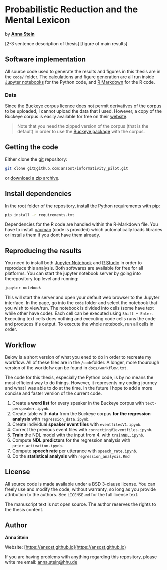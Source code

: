 # Probabilistic Reduction and the Mental Lexicon

by [**Anna Stein**](https://ansost.github.io) 

[2-3 sentence description of thesis]
[figure of main results]

## Software implementation
All source code used to generate the results and figures in this thesis are in the `code/` folder. 
The calculations and figure generation are all run inside [Jupyter notebooks](http://jupyter.org/) for the Python code, and [R Markdown](https://rmarkdown.rstudio.com/) for the R code. 

### Data
Since the Buckeye corpus licence does not permit derivatives of the corpus to be uploaded, I cannot upload the data that I used. 
However, a copy of the Buckeye corpus is easily available for free on their [website](https://buckeyecorpus.osu.edu/php/speech.php).
> Note that you need the zipped version of the corpus (that is the default) in order to use the [Buckeye package](https://github.com/scjs/buckeye) with the corpus.

## Getting the code

Either clone the [git](https://git-scm.com/) repository:
```sh
git clone git@github.com:ansost/informativity_pilot.git
```
or [download a zip archive](https://github.com/ansost/informativity_pilot/archive/refs/heads/main.zip).

## Install dependencies
In the root folder of the repository, install the Python requirements with pip:
```sh
pip install -r requirements.txt
```
Dependencies for the R code are handled within the R-Markdown file. You have to install [pacman](https://www.rdocumentation.org/packages/pacman/versions/0.5.1) (code is provided) which automatically loads libraries or installs them if you dont have them already. 

## Reproducing the results
You need to install both [Jupyter Notebook](https://jupyter.org/install) and [R Studio](https://posit.co/downloads/) in order to reproduce this analysis. Both softwares are available for free for all platforms. 
You can start the jupyter notebook server by going into therepository top level and running:
```sh
jupyter notebook
```
This will start the server and open your default web browser to the Jupyter interface. In the page, go into the `code` folder and select the notebook that you wish to view/run. The notebook is divided into cells (some have text while other have code). Each cell can be executed using `Shift + Enter`. Executing text cells does nothing and executing code cells runs the code and produces it's output. To execute the whole notebook, run all cells in order.

## Workflow

Below is a short version of what you ened to do in order to recreate my workflow. All of these files are in the `/code`folder. A longer, more thourough version of the worklofw can be found in `docs/workflow.txt`. 

The code for this thesis, especially the Python code, is by no means the most efficient way to do things. However, it represents my coding journey and what I was able to do at the time. In the future I hope to add a more concise and faster version of the current code. 

1. Create a **word list** for every speaker in the Buckeye corpus with `text-perspeaker.ipynb`.
2. Create table with **data** from the Buckeye corpus **for the regression analysis** with `regression_data.ipynb`.
3. Create individual **speaker event files** with `eventfilesV1.ipynb`.
4. Correct the previous event files with `correctingV1eventfiles.ipynb`.
5. **Train** the NDL model with the input from 4. with `trainNDL.ipynb`.
6. Compute **NDL predictors** for the regression analysis with `prior_activation.ipynb`.
7. Compute **speech rate** per utterance with `speech_rate.ipynb`.
8. Do the **statistical analysis** with `regression_analysis.Rmd`

## License

All source code is made available under a BSD 3-clause license. You can freely
use and modify the code, without warranty, so long as you provide attribution
to the authors. See `LICENSE.md` for the full license text.

The manuscript text is not open source. The author reserves the rights to the
thesis content.

## Author
**Anna Stein**

Website: [https://ansost.github.io](https://ansost.github.io)

If you are having problems with anything regarding this repository, please write me email: [anna.stein@hhu.de](mailto:anna.stein@hhu.de)
